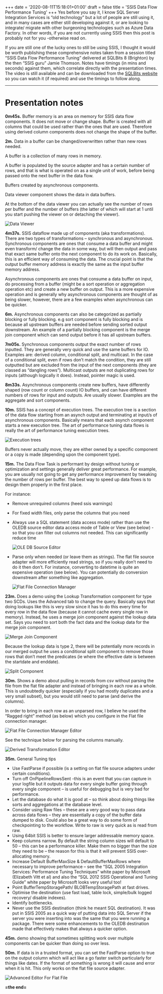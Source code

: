 +++
date = '2020-08-11T15:18:01+01:00'
draft = false
title = 'SSIS Data Flow Performance Tuning'
+++
Yes before you say it, I know SQL Server Integration Services is “old technology” but a lot of people are still using it, and in many cases are either still developing against it, or are looking to integrate/ migrate with other burgeoning technologies such as Azure Data Factory. In other words, if you are not currently using SSIS then this post is probably not for you -otherwise read on.

If you are still one of the lucky ones to still be using SSIS, I thought it would be worth publishing these comprehensive notes taken from a session titled “SSIS Data Flow Performance Tuning” delivered at SQLBits 8 (Brighton) by the then “SSIS guru” Jamie Thomson. Notes have timings (in mins and seconds) against them, which correlate directly with the presentation times. The video is still available and can be downloaded from the [SQLBits website](https://sqlbits.com/Sessions/Event8/SSIS_Dataflow_Performance_tuning) so you can watch it (if required) and use the timings to follow along.

---

# Presentation notes
**0m45s.** Buffer memory is an area on memory for SSIS data flow components. It does not move or change shape. Buffer is created with all columns that could be used rather than the ones that are used. Therefore using derived column components does not change the shape of the buffer.

**2m.** Data in a buffer can be changed/overwritten rather than new rows needed.

A buffer is a collection of many rows in memory.

A buffer is populated by the source adapter and has a certain number of rows, and that is what is operated on as a single unit of work, before being passed onto the next buffer in the data flow.

Buffers created by asynchronous components.

Data viewer component shows the data in data buffers.

At the bottom of the data viewer you can actually see the number of rows per buffer and the number of buffers (the latter of which will start at 1 until you start pushing the viewer on or detaching the viewer).

![Data Viewer](/images/2020/data-viewer.png)

**4m37s.** SSIS dataflow made up of components (aka transformations). There are two types of transformations – synchronous and asynchronous.
Synchronous components are ones that consume a data buffer and might even transform/ change the data in some way, but will then output and pass that exact same buffer onto the next component to do its work on. Basically, this is an efficient way of consuming the data. The crucial point is that the output buffer memory address is exactly the same as the input buffer memory address.

Asynchronous components are ones that consume a data buffer on input, do processing from a buffer (might be a sort operation or aggregation operation etc) and create a new buffer on output. This is a more expensive operation and is generally why asynchronous components are thought of as being slower, however, there are a few examples when asynchronous can be quicker.

**6m.** Asynchronous components can also be categorized as partially blocking or fully blocking. e.g sort component is fully blocking and is because all upstream buffers are needed before sending sorted output downstream. An example of a partially blocking component is the merge join component which can send output before it has all upstream buffers.

**7m05s.** Synchronous components output the exact number of rows inputted. They are generally very quick and use the same buffers for IO. Examples are: derived column, conditional split, and multicast. In the case of a conditional split, even if rows don’t match the condition, they are still outputted but are excluded from the input of the next components (they are classed as “dangling rows”).
Multicast outputs are not duplicating rows for inputs (although logically it does). Instead, pointer magic is used.

**8m33s.** Asynchronous components create new buffers, have differently shaped (row count or column count) IO buffers, and can have different numbers of rows for input and outputs. Are usually slower. Examples are the aggregate and sort components.

**10m.** SSIS has a concept of execution trees. The execution tree is a section of the data flow starting from an asynch output and terminating at input/s of asynchronous components. Basically means that each asynch component starts a new execution tree. The art of performance tuning data flows is really the art of performance tuning execution trees.

![Execution trees](/images/2020/execution-trees.png)

Buffers never actually move, they are either owned by a specific component or a copy is made (depending upon the component type).

**15m.** The Data Flow Task is performant by design without tuning or optimization and settings generally deliver great performance. For example, you are usually not going to get any performance improvement by tweaking the number of rows per buffer. The best way to speed up data flows is to design them properly in the first place.

For instance:

- Remove unrequired columns (heed ssis warnings)
- For fixed width files, only parse the columns that you need
- Always use a SQL statement (data access mode) rather than use the OLEDB source editor data access mode of Table or View (see below) -so that you can filter out columns not needed. This can significantly reduce time

   ![OLE DB Source Editor](/images/2020/oledb-source-editor.webp)

- Parse only when needed (or leave them as strings). The flat file source adapter will more efficiently read strings, so if you really don’t need to do it then don’t. For instance, converting to datetime is quite an expensive operation (see below). You can potentially do conversion downstream after something like aggregation.

   ![Flat File Connection Manager](/images/2020/flat-file-conn-manager.webp)

**23m.** Does a demo using the Lookup Transformation component for type two SCDs. Uses the Advanced tab to change the query. Basically says that doing lookups like this is very slow since it has to do this every time for every row in the data flow (because it cannot cache every single row in memory).
Instead, he uses a merge join component against the lookup data set. Says you need to sort both the fact data and the lookup data for the merge join component.

![Merge Join Component](/images/2020/merge-join.png)

Because the lookup data is type 2, there will be potentially more records in our merged output he uses a conditional split component to remove those rows that don’t meet the predicates (ie where the effective date is between the startdate and enddate).

![Split Component](/images/2020/split-component.png)

**30m.** Shows a demo about pulling in records from csv without parsing the file from the flat file adapter and instead of bringing in each row as a whole. This is undoubtedly quicker (especially if you had mostly duplicates and a very small subset), but you would still need to parse (and derive the columns).

In order to bring in each row as an unparsed row, I believe he used the “Ragged right” method (as below) which you configure in the Flat file connection manager.

![Flat File Connection Manager Editor](/images/2020/flat-file-conn-manager-editor.webp)

See the technique below for parsing the columns manually.

![Derived Transformation Editor](/images/2020/derived-transformation-editor.webp)

**35m.** General Tuning tips

- Use FastParse if possible (is a setting on flat file source adapters under certain conditions).
- Turn off OnPipelineRowsSent -this is an event that you can capture in your logfile but it outputs data for every single buffer going through every single component – is useful for debugging but is very bad for performance.
- Let the database do what it is good at – so think about doing things like sorts and aggregations at the database level.
- Consider using Raw files – these are a very good way to pass data across data flows – they are essentially a copy of the buffer data dumped to disk. Could also be a great way to do some form of checkpointing to the workflow. Write to raw is very quick as is read from raw.
- Using 64bit SSIS is better to ensure larger addressable memory space.
- Keep columns narrow. By default the string column sizes will default to 50 – this can be a performance killer. Make them no bigger than the size they need to be – the reason for this is that it will prevent SSIS over-allocating memory.
- Increase Default BufferMaxSize & DefaultBufferMaxRows where necessary to improve performance – see the “SQL 2005 Integration Services: Performance Tuning Techniques” white paper by Microsoft (Elizabeth Vitt et al) and also the “SQL 2012 SSIS Operational and Tuning Guide” white paper by Microsoft looks very useful too!
- Point BufferTempStoragePath/ BLOBTempStoragePath at fast drives.
- Optimise the destination (use fast load, table lock, simple/bulk logged recovery/ disable indexes).
- Identify bottlenecks.
- Never use the SSIS destination (think he meant SQL destination). It was put in SSIS 2005 as a quick way of putting data into SQL Server if the server you were inserting into was the same that you were running a package. There were some enhancements to the OLEDB destination made that effectively makes that always a quicker option.

**45m.** demo showing that sometimes splitting work over multiple components can be quicker than doing so over less.

**50m.** If data is in a trusted format, you can set the FastParse option to true on the output column which will act like a go faster switch particularly for things like dates. If the format of something is wrong it will cause and error when it is hit. This only works on the flat file source adapter.

![Advanced Editor For Flat File](/images/2020/advanced-editor-for-flat-file.png)

**=the end=**